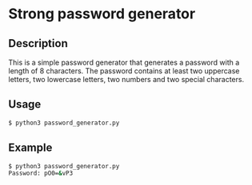 # Strong password generator

## Description
This is a simple password generator that generates a password with a length of 8 characters. The password contains at least two uppercase letters, two lowercase letters, two numbers and two special characters.

## Usage
```bash
$ python3 password_generator.py
```

## Example
```bash
$ python3 password_generator.py
Password: pO0=&vP3
```
